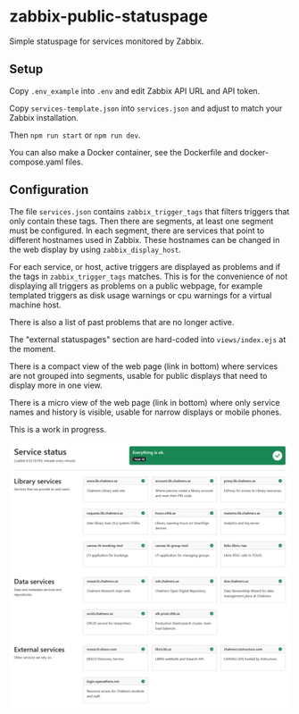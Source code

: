 # zabbix-public-statuspage
Simple statuspage for services monitored by Zabbix.

## Setup

Copy ```.env_example``` into ```.env``` and edit Zabbix API URL and API token.

Copy ```services-template.json``` into ```services.json``` and adjust to match your Zabbix installation.

Then ```npm run start``` or ```npm run dev```.

You can also make a Docker container, see the Dockerfile and docker-compose.yaml files.

## Configuration

The file ```services.json``` contains ```zabbix_trigger_tags``` that filters triggers that only contain these tags. 
Then there are segments, at least one segment must be configured. In each segment, there are services that point to
different hostnames used in Zabbix. These hostnames can be changed in the web display by using ```zabbix_display_host```.

For each service, or host, active triggers are displayed as problems and if the tags in ```zabbix_trigger_tags``` matches.
This is for the convenience of not displaying all triggers as problems on a public webpage, for example templated triggers as 
disk usage warnings or cpu warnings for a virtual machine host.

There is also a list of past problems that are no longer active.

The "external statuspages" section are hard-coded into ```views/index.ejs``` at the moment. 

There is a compact view of the web page (link in bottom) where services are not grouped into segments, usable for public displays that need
to display more in one view.

There is a micro view of the web page (link in bottom) where only service names and history is visible, usable for narrow displays or mobile phones.

This is a work in progress.

![Example image](/status-example.png)
